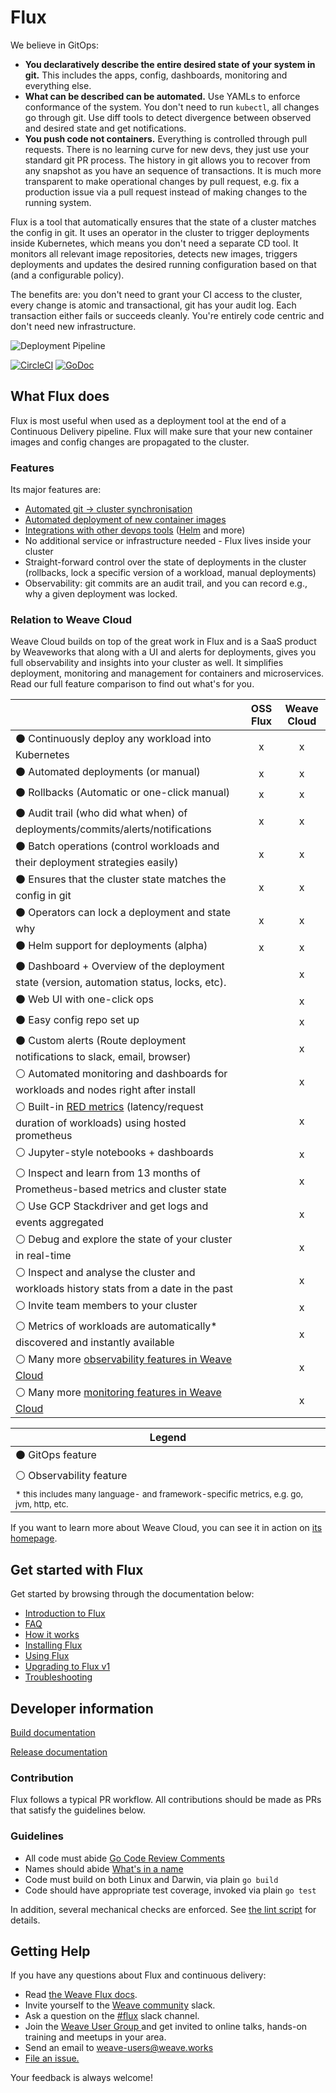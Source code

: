 # Flux

We believe in GitOps:

- **You declaratively describe the entire desired state of your
  system in git.** This includes the apps, config, dashboards,
  monitoring and everything else.
- **What can be described can be automated.** Use YAMLs to enforce
  conformance of the system. You don't need to run `kubectl`, all changes go
  through git. Use diff tools to detect divergence between observed and
  desired state and get notifications.
- **You push code not containers.** Everything is controlled through
  pull requests. There is no learning curve for new devs, they just use
  your standard git PR process. The history in git allows you to recover
  from any snapshot as you have an sequence of transactions. It is much
  more transparent to make operational changes by pull request, e.g.
  fix a production issue via a pull request instead of making changes to
  the running system.

Flux is a tool that automatically ensures that the state of a cluster
matches the config in git. It uses an operator in the cluster to trigger
deployments inside Kubernetes, which means you don't need a separate CD tool.
It monitors all relevant image repositories, detects new images, triggers
deployments and updates the desired running configuration based on that
(and a configurable policy).

The benefits are: you don't need to grant your CI access to the cluster, every
change is atomic and transactional, git has your audit log. Each transaction
either fails or succeeds cleanly. You're entirely code centric and don't need
new infrastructure.

![Deployment Pipeline](site/images/deployment-pipeline.png)

[![CircleCI](https://circleci.com/gh/weaveworks/flux.svg?style=svg)](https://circleci.com/gh/weaveworks/flux)
[![GoDoc](https://godoc.org/github.com/weaveworks/flux?status.svg)](https://godoc.org/github.com/weaveworks/flux)

## What Flux does

Flux is most useful when used as a deployment tool at the end of a
Continuous Delivery pipeline. Flux will make sure that your new
container images and config changes are propagated to the cluster.

### Features

Its major features are:

- [Automated git → cluster synchronisation](/site/introduction.md#automated-git-cluster-synchronisation)
- [Automated deployment of new container images](/site/introduction.md#automated-deployment-of-new-container-images)
- [Integrations with other devops tools](/site/introduction.md#integrations-with-other-devops-tools) ([Helm](/site/helm/helm-integration.md) and more)
- No additional service or infrastructure needed - Flux lives inside your
  cluster
- Straight-forward control over the state of deployments in the
  cluster (rollbacks, lock a specific version of a workload, manual
  deployments)
- Observability: git commits are an audit trail, and you can record
  e.g., why a given deployment was locked.

### Relation to Weave Cloud

Weave Cloud builds on top of the great work in Flux and is a SaaS product
by Weaveworks that along with a UI and alerts for deployments, gives you
full observability and insights into your cluster as well. It simplifies
deployment, monitoring and management for containers and microservices.
Read our full feature comparison to find out what's for you.

|                                                                                                  | OSS Flux | Weave Cloud |
| ------------------------------------------------------------------------------------------------ |:--------:|:-----------:|
| &#x026AB; Continuously deploy any workload into Kubernetes                                       | x        | x           |
| &#x026AB; Automated deployments (or manual)                                                      | x        | x           |
| &#x026AB; Rollbacks (Automatic or one-click manual)                                              | x        | x           |
| &#x026AB; Audit trail (who did what when) of deployments/commits/alerts/notifications            | x        | x           |
| &#x026AB; Batch operations (control workloads and their deployment strategies easily)            | x        | x           |
| &#x026AB; Ensures that the cluster state matches the config in git                               | x        | x           |
| &#x026AB; Operators can lock a deployment and state why                                          | x        | x           |
| &#x026AB; Helm support for deployments (alpha)                                                   | x        | x           |
| &#x026AB; Dashboard + Overview of the deployment state (version, automation status, locks, etc). |          | x           |
| &#x026AB; Web UI with one-click ops                                                              |          | x           |
| &#x026AB; Easy config repo set up                                                                |          | x           |
| &#x026AB; Custom alerts (Route deployment notifications to slack, email, browser)                |          | x           |
| &#x026AA; Automated monitoring and dashboards for workloads and nodes right after install        |          | x           |
| &#x026AA; Built-in [RED metrics](https://www.weave.works/blog/the-red-method-key-metrics-for-microservices-architecture/) (latency/request duration of workloads) using hosted prometheus   |          | x           |
| &#x026AA; Jupyter-style notebooks + dashboards                                                   |          | x           |
| &#x026AA; Inspect and learn from 13 months of Prometheus-based metrics and cluster state         |          | x           |
| &#x026AA; Use GCP Stackdriver and get logs and events aggregated                                 |          | x           |
| &#x026AA; Debug and explore the state of your cluster in real-time                               |          | x           |
| &#x026AA; Inspect and analyse the cluster and workloads history stats from a date in the past    |          | x           |
| &#x026AA; Invite team members to your cluster                                                    |          | x           |
| &#x026AA; Metrics of workloads are automatically* discovered and instantly available             |          | x           |
| &#x026AA; Many more [observability features in Weave Cloud](https://www.weave.works/features/troubleshooting-dashboard/) |          | x           |
| &#x026AA; Many more [monitoring features in Weave Cloud](https://www.weave.works/features/prometheus-monitoring/)        |          | x           |

| Legend                                                                                             |
| -------------------------------------------------------------------------------------------------- |
| &#x026AB; GitOps feature                                                                           |
| &#x026AA; Observability feature                                                                    |
| <sup>* this includes many language- and framework-specific metrics, e.g. go, jvm, http, etc.</sup> |

If you want to learn more about Weave Cloud, you can see it in action on
[its homepage](https://www.weave.works/product/cloud/).

## Get started with Flux

Get started by browsing through the documentation below:

- [Introduction to Flux](/site/introduction.md)
- [FAQ](/site/faq.md)
- [How it works](/site/how-it-works.md)
- [Installing Flux](/site/installing.md)
- [Using Flux](/site/using.md)
- [Upgrading to Flux v1](/site/upgrading-to-1.0.md)
- [Troubleshooting](/site/troubleshooting.md)

## Developer information

[Build documentation](/site/building.md)

[Release documentation](/internal_docs/releasing.md)

### Contribution

Flux follows a typical PR workflow.
All contributions should be made as PRs that satisfy the guidelines below.

### Guidelines

- All code must abide [Go Code Review Comments](https://github.com/golang/go/wiki/CodeReviewComments)
- Names should abide [What's in a name](https://talks.golang.org/2014/names.slide#1)
- Code must build on both Linux and Darwin, via plain `go build`
- Code should have appropriate test coverage, invoked via plain `go test`

In addition, several mechanical checks are enforced.
See [the lint script](/lint) for details.

## <a name="help"></a>Getting Help

If you have any questions about Flux and continuous delivery:

- Read [the Weave Flux docs](https://github.com/weaveworks/flux/tree/master/site).
- Invite yourself to the <a href="https://weaveworks.github.io/community-slack/" target="_blank">Weave community</a> slack.
- Ask a question on the [#flux](https://weave-community.slack.com/messages/flux/) slack channel.
- Join the <a href="https://www.meetup.com/pro/Weave/"> Weave User Group </a> and get invited to online talks, hands-on training and meetups in your area.
- Send an email to <a href="mailto:weave-users@weave.works">weave-users@weave.works</a>
- <a href="https://github.com/weaveworks/flux/issues/new">File an issue.</a>

Your feedback is always welcome!
